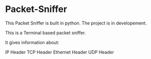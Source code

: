 # Packet-Sniffer
This Packet Sniffer is built in python. The project is in developement. 

This is a Terminal based packet sniffer.

It gives information about:

IP Header
TCP Header
Ethernet Header
UDP Header

